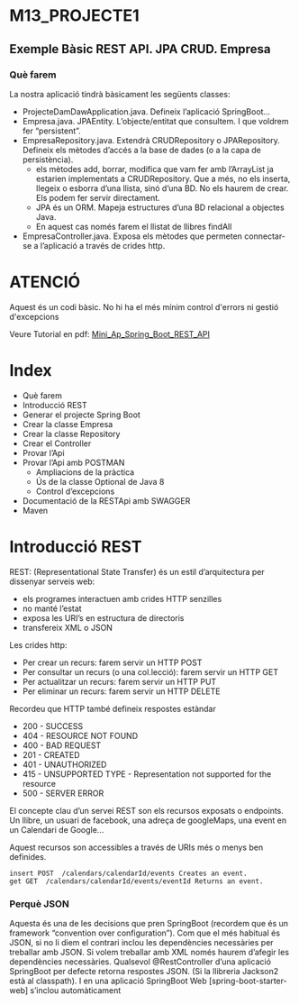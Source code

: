 # M13_PROJECTE1

## Exemple Bàsic REST API. JPA CRUD. Empresa
### Què farem
La nostra aplicació tindrà bàsicament les següents classes:
- ProjecteDamDawApplication.java. Defineix l’aplicació SpringBoot...
- Empresa.java. JPAEntity. L’objecte/entitat que consultem. I que voldrem fer “persistent”.
- EmpresaRepository.java. Extendrà CRUDRepository o JPARepository. Defineix els mètodes d’accés a la base de dades (o a la capa de persistència).
   - els mètodes add, borrar, modifica que vam fer amb l’ArrayList ja estarien implementats a CRUDRepository. Que a més, no els inserta, llegeix o esborra d’una llista, sinó d’una BD. No els haurem de crear. Els podem fer servir directament.
   - JPA és un ORM. Mapeja estructures d’una BD relacional a objectes Java.
   - En aquest cas només farem el llistat de llibres findAll
- EmpresaController.java. Exposa els mètodes que permeten connectar-se a l’aplicació a través de crides http. 

# ATENCIÓ
Aquest és un codi bàsic. No hi ha el més mínim control d'errors ni gestió d'excepcions



Veure Tutorial en pdf: [Mini_Ap_Spring_Boot_REST_API](Mini_Ap_Spring_Boot_REST_API)


# Index
- Què farem	
- Introducció REST	
- Generar el projecte Spring Boot	
- Crear la classe Empresa	
- Crear la classe Repository	
- Crear el Controller	
- Provar l’Api	
- Provar l’Api amb POSTMAN	
   - Ampliacions de la pràctica
   - Ús de la classe Optional de Java 8	
   - Control d’excepcions	
- Documentació de la RESTApi amb SWAGGER	
- Maven



# Introducció REST
REST: (Representational State Transfer) és un estil d’arquitectura per dissenyar serveis web: 
- els programes interactuen amb crides HTTP senzilles
- no manté l’estat
- exposa les URI’s en estructura de directoris
- transfereix XML o JSON

Les crides http:
- Per crear un recurs: farem servir un HTTP POST 
- Per consultar un recurs (o una col.lecció): farem servir un HTTP GET 
- Per actualitzar un recurs: farem servir un HTTP PUT
- Per eliminar un recurs: farem servir un HTTP DELETE 

Recordeu  que HTTP també defineix respostes estàndar
- 200 - SUCCESS
- 404 - RESOURCE NOT FOUND
- 400 - BAD REQUEST
- 201 - CREATED
- 401 - UNAUTHORIZED
- 415 - UNSUPPORTED TYPE - Representation not supported for the resource
- 500 - SERVER ERROR

El concepte clau d’un servei REST son els recursos exposats o endpoints. Un llibre, un usuari de facebook, una adreça de googleMaps, una event en un Calendari de Google… 

Aquest recursos son accessibles a través de URIs més o menys ben definides.
```
insert POST  /calendars/calendarId/events Creates an event. 
get GET  /calendars/calendarId/events/eventId Returns an event. 
```


### Perquè JSON
Aquesta és una de les decisions que pren SpringBoot (recordem que és un framework “convention over configuration”). Com que el més habitual és JSON, si no li diem el contrari inclou les dependències necessàries per treballar amb JSON. Si volem treballar amb XML només haurem d’afegir les dependències necessàries.
Qualsevol @RestController d’una aplicació SpringBoot per defecte retorna respostes JSON. (Si la llibreria Jackson2 està al classpath). I en una aplicació SpringBoot Web [spring-boot-starter-web] s’inclou automàticament
